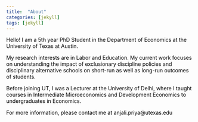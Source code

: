 ```yaml
---
title:  "About"
categories: [jekyll]
tags: [jekyll]
---
```

<p style="color:#000000;">Hello! I am a 5th year PhD Student in the Department of Economics at the University of Texas at Austin.</p>

<p style="color:#000000;">My research interests are in Labor and Education. My current work focuses on understanding the impact of exclusionary discipline policies and disciplinary alternative schools on short-run as well as long-run outcomes of students.</p>

<p style="color:#000000;">Before joining UT, I was a Lecturer at the University of Delhi, where I taught courses in <emph>Intermediate Microeconomics</emph> and <emph>Development Economics</emph> to undergraduates in Economics. </p>

<p style="color:#000000;">For more information, please contact me at anjali.priya@utexas.edu </p>
